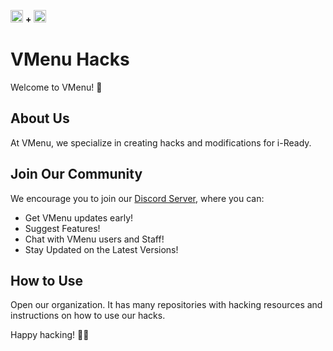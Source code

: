 <img src="![chrome_5Z0OA8P9ur-removebg-preview (1)](https://github.com/VesselMenu/.github/assets/70281701/f118f8a1-c096-48da-be87-53244ed4a17b)
" width="20" height="20"> **+** <img src="images/vmenu.png" width="20" height="20">

# VMenu Hacks

Welcome to VMenu! 🚀

## About Us

At VMenu, we specialize in creating hacks and modifications for i-Ready. 

## Join Our Community

We encourage you to join our [Discord Server](https://discord.gg/MnKSFFhVyT), where you can:

- Get VMenu updates early!
- Suggest Features!
- Chat with VMenu users and Staff!
- Stay Updated on the Latest Versions!

## How to Use

Open our organization. It has many repositories with hacking resources and instructions on how to use our hacks.

Happy hacking! 🎉✨
